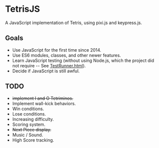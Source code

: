 # TetrisJS

A JavaScript implementation of Tetris, using pixi.js and keypress.js.

## Goals

* Use JavaScript for the first time since 2014.
* Use ES6 modules, classes, and other newer features.
* Learn JavaScript testing (without using Node.js, which the project did not require -- See [TestRunner.html][1]).
* Decide if JavaScript is still awful.

[1]: TestRunner.html

## TODO

* ~~implement I and O Tetriminos.~~
* Implement wall-kick behaviors.
* Win conditions.
* Lose conditions.
* Increasing difficulty.
* Scoring system.
* ~~Next Piece display.~~
* Music / Sound.
* High Score tracking.
